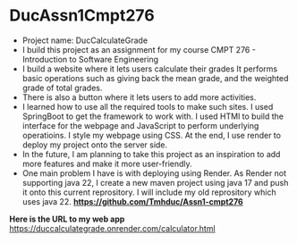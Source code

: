 # DucAssn1Cmpt276
 - Project name: DucCalculateGrade
 - I build this project as an assignment for my course CMPT 276 - Introduction to Software Engineering
 - I build a website where it lets users calculate their grades It performs basic operations such as giving back the mean grade, and the weighted grade of total grades.
 - There is also a button where it lets users to add more activities.
 - I learned how to use all the required tools to make such sites. I used SpringBoot to get the framework to work with. I used HTMl to build the interface for the webpage and JavaScript to perform underlying operatioins. I style my webpage using CSS. At the end, I use render to deploy my project onto the server side.
 - In the future, I am planning to take this project as an inspiration to add more features and make it more user-friendly.
 - One main problem I have is with deploying using Render. As Render not supporting java 22, I create a new maven project using java 17 and push it onto this current reprository. I will include my old reprository which uses java 22.
   **https://github.com/Tmhduc/Assn1-cmpt276**
   
**Here is the URL to my web app** 
https://duccalculategrade.onrender.com/calculator.html
